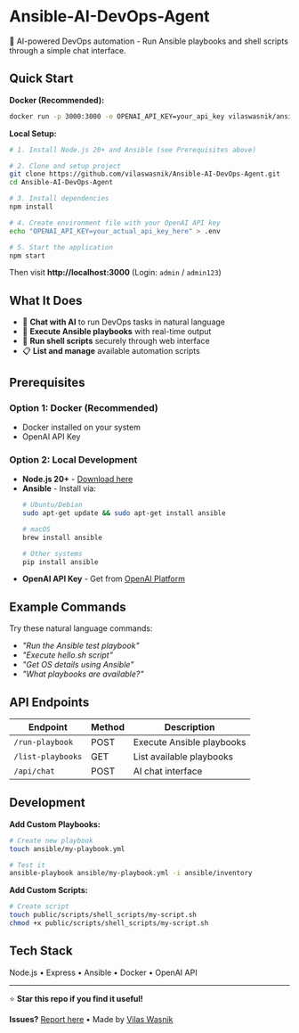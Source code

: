 
# Ansible-AI-DevOps-Agent

🤖 AI-powered DevOps automation - Run Ansible playbooks and shell scripts through a simple chat interface.

## Quick Start

**Docker (Recommended):**
```bash
docker run -p 3000:3000 -e OPENAI_API_KEY=your_api_key vilaswasnik/ansible-ai-devops-agent:latest
```

**Local Setup:**
```bash
# 1. Install Node.js 20+ and Ansible (see Prerequisites above)

# 2. Clone and setup project
git clone https://github.com/vilaswasnik/Ansible-AI-DevOps-Agent.git
cd Ansible-AI-DevOps-Agent

# 3. Install dependencies
npm install

# 4. Create environment file with your OpenAI API key
echo "OPENAI_API_KEY=your_actual_api_key_here" > .env

# 5. Start the application
npm start
```

Then visit **http://localhost:3000** (Login: `admin` / `admin123`)

## What It Does

- 💬 **Chat with AI** to run DevOps tasks in natural language
- 📜 **Execute Ansible playbooks** with real-time output  
- 🔧 **Run shell scripts** securely through web interface
- 📋 **List and manage** available automation scripts

## Prerequisites

### Option 1: Docker (Recommended)
- Docker installed on your system
- OpenAI API Key

### Option 2: Local Development
- **Node.js 20+** - [Download here](https://nodejs.org/)
- **Ansible** - Install via:
  ```bash
  # Ubuntu/Debian
  sudo apt-get update && sudo apt-get install ansible
  
  # macOS
  brew install ansible
  
  # Other systems
  pip install ansible
  ```
- **OpenAI API Key** - Get from [OpenAI Platform](https://platform.openai.com/api-keys)

## Example Commands

Try these natural language commands:
- *"Run the Ansible test playbook"*
- *"Execute hello.sh script"* 
- *"Get OS details using Ansible"*
- *"What playbooks are available?"*

## API Endpoints

| Endpoint | Method | Description |
|----------|--------|-------------|
| `/run-playbook` | POST | Execute Ansible playbooks |
| `/list-playbooks` | GET | List available playbooks |
| `/api/chat` | POST | AI chat interface |

## Development

**Add Custom Playbooks:**
```bash
# Create new playbook
touch ansible/my-playbook.yml

# Test it
ansible-playbook ansible/my-playbook.yml -i ansible/inventory
```

**Add Custom Scripts:**
```bash
# Create script
touch public/scripts/shell_scripts/my-script.sh
chmod +x public/scripts/shell_scripts/my-script.sh
```

## Tech Stack
Node.js • Express • Ansible • Docker • OpenAI API

---

⭐ **Star this repo if you find it useful!**

**Issues?** [Report here](https://github.com/vilaswasnik/Ansible-AI-DevOps-Agent/issues) • Made by [Vilas Wasnik](https://github.com/vilaswasnik)
